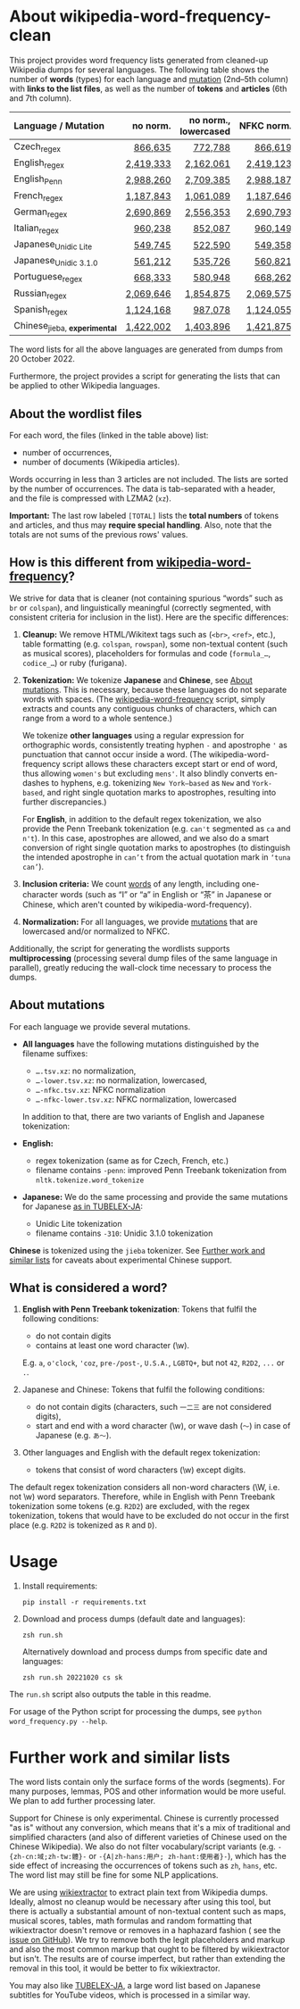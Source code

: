 # About wikipedia-word-frequency-clean

This project provides word frequency lists generated from cleaned-up Wikipedia dumps for several languages. The following table shows the number of **words** (types) for each language and [mutation](#about-mutations) (2nd–5th column) with **links to the list files**, as well as the number of **tokens** and **articles** (6th and 7th column).

| Language / Mutation | no&nbsp;norm. | no&nbsp;norm., lowercased | NFKC&nbsp;norm. | NFKC&nbsp;norm., lowercased | #tokens | #articles |
|:------------------- | -------------:| -------------------------:| ---------------:| ---------------------------:|  -------:| ---------:|
| Czech<sub>regex</sub> | [866,635](results/cswiki-frequency-20221020.tsv.xz) | [772,788](results/cswiki-frequency-20221020-lower.tsv.xz) | [866,619](results/cswiki-frequency-20221020-nfkc.tsv.xz) | [772,771](results/cswiki-frequency-20221020-nfkc-lower.tsv.xz) | 137,564,164 | 832,967 |
| English<sub>regex</sub> | [2,419,333](results/enwiki-frequency-20221020.tsv.xz) | [2,162,061](results/enwiki-frequency-20221020-lower.tsv.xz) | [2,419,123](results/enwiki-frequency-20221020-nfkc.tsv.xz) | [2,161,820](results/enwiki-frequency-20221020-nfkc-lower.tsv.xz) | 2,489,387,103 | 16,699,990 |
| English<sub>Penn</sub> | [2,988,260](results/enwiki-frequency-20221020-penn.tsv.xz) | [2,709,385](results/enwiki-frequency-20221020-penn-lower.tsv.xz) | [2,988,187](results/enwiki-frequency-20221020-penn-nfkc.tsv.xz) | [2,709,302](results/enwiki-frequency-20221020-penn-nfkc-lower.tsv.xz) | 2,445,526,919 | 16,699,990 |
| French<sub>regex</sub> | [1,187,843](results/frwiki-frequency-20221020.tsv.xz) | [1,061,089](results/frwiki-frequency-20221020-lower.tsv.xz) | [1,187,646](results/frwiki-frequency-20221020-nfkc.tsv.xz) | [1,060,849](results/frwiki-frequency-20221020-nfkc-lower.tsv.xz) | 842,907,281 | 4,108,861 |
| German<sub>regex</sub> | [2,690,869](results/dewiki-frequency-20221020.tsv.xz) | [2,556,353](results/dewiki-frequency-20221020-lower.tsv.xz) | [2,690,793](results/dewiki-frequency-20221020-nfkc.tsv.xz) | [2,556,249](results/dewiki-frequency-20221020-nfkc-lower.tsv.xz) | 893,385,641 | 4,455,795 |
| Italian<sub>regex</sub> | [960,238](results/itwiki-frequency-20221020.tsv.xz) | [852,087](results/itwiki-frequency-20221020-lower.tsv.xz) | [960,149](results/itwiki-frequency-20221020-nfkc.tsv.xz) | [851,996](results/itwiki-frequency-20221020-nfkc-lower.tsv.xz) | 522,839,613 | 2,783,290 |
| Japanese<sub>Unidic&nbsp;Lite</sub> | [549,745](results/jawiki-frequency-20221020.tsv.xz) | [522,590](results/jawiki-frequency-20221020-lower.tsv.xz) | [549,358](results/jawiki-frequency-20221020-nfkc.tsv.xz) | [522,210](results/jawiki-frequency-20221020-nfkc-lower.tsv.xz) | 610,467,200 | 2,177,257 |
| Japanese<sub>Unidic&nbsp;3.1.0</sub> | [561,212](results/jawiki-frequency-20221020-310.tsv.xz) | [535,726](results/jawiki-frequency-20221020-310-lower.tsv.xz) | [560,821](results/jawiki-frequency-20221020-310-nfkc.tsv.xz) | [535,341](results/jawiki-frequency-20221020-310-nfkc-lower.tsv.xz) | 609,365,356 | 2,177,257 |
| Portuguese<sub>regex</sub> | [668,333](results/ptwiki-frequency-20221020.tsv.xz) | [580,948](results/ptwiki-frequency-20221020-lower.tsv.xz) | [668,262](results/ptwiki-frequency-20221020-nfkc.tsv.xz) | [580,862](results/ptwiki-frequency-20221020-nfkc-lower.tsv.xz) | 300,324,703 | 1,852,956 |
| Russian<sub>regex</sub> | [2,069,646](results/ruwiki-frequency-20221020.tsv.xz) | [1,854,875](results/ruwiki-frequency-20221020-lower.tsv.xz) | [2,069,575](results/ruwiki-frequency-20221020-nfkc.tsv.xz) | [1,854,793](results/ruwiki-frequency-20221020-nfkc-lower.tsv.xz) | 535,032,557 | 4,483,522 |
| Spanish<sub>regex</sub> | [1,124,168](results/eswiki-frequency-20221020.tsv.xz) | [987,078](results/eswiki-frequency-20221020-lower.tsv.xz) | [1,124,055](results/eswiki-frequency-20221020-nfkc.tsv.xz) | [986,947](results/eswiki-frequency-20221020-nfkc-lower.tsv.xz) | 685,158,870 | 3,637,655 |
| Chinese<sub>jieba,&nbsp;<b>experimental</b></sub> | [1,422,002](results/zhwiki-frequency-20221020.tsv.xz) | [1,403,896](results/zhwiki-frequency-20221020-lower.tsv.xz) | [1,421,875](results/zhwiki-frequency-20221020-nfkc.tsv.xz) | [1,403,791](results/zhwiki-frequency-20221020-nfkc-lower.tsv.xz) | 271,230,431 | 2,456,160 |

The word lists for all the above languages are generated from dumps from 20 October 2022.

Furthermore, the project provides a script for generating the lists that can be applied to other Wikipedia languages.

## About the wordlist files

For each word, the files (linked in the table above) list:
- number of occurrences,
- number of documents (Wikipedia articles).

Words occurring in less than 3 articles are not included. The lists are sorted by the number of occurrences. The data is tab-separated with a header, and the file is compressed with LZMA2 (`xz`).

**Important:** The last row labeled `[TOTAL]` lists the **total numbers** of tokens and articles, and thus may **require special handling**. Also, note that the totals are not sums of the previous rows' values.

## How is this different from [wikipedia-word-frequency](https://github.com/IlyaSemenov/wikipedia-word-frequency)?

We strive for data that is cleaner (not containing spurious “words” such as `br` or `colspan`), and linguistically meaningful (correctly segmented, with consistent criteria for inclusion in the list). Here are the specific differences:

1. **Cleanup:** We remove HTML/Wikitext tags such as (`<br>`, `<ref>`, etc.), table formatting (e.g. `colspan`, `rowspan`), some non-textual content (such as musical scores), placeholders for formulas and code (`formula_…`, `codice_…`) or ruby (furigana).

2. **Tokenization:** We tokenize **Japanese** and **Chinese**, see [About mutations](#about-mutations). This is necessary, because these languages do not separate words with spaces. (The [wikipedia-word-frequency](https://github.com/IlyaSemenov/wikipedia-word-frequency) script, simply extracts and counts any contiguous chunks of characters, which can range from a word to a whole sentence.)

    We tokenize **other languages** using a regular expression for orthographic words, consistently treating hyphen `-` and apostrophe `'` as punctuation that cannot occur inside a word. (The wikipedia-word-frequency script allows these characters except start or end of word, thus allowing `women's` but excluding `mens'`. It also blindly converts en-dashes to hyphens, e.g. tokenizing `New York–based` as `New` and `York-based`, and right single quotation marks to apostrophes, resulting into further discrepancies.)

    For **English**, in addition to the default regex tokenization, we also provide the Penn Treebank tokenization (e.g. `can't` segmented as `ca` and `n't`). In this case, apostrophes are allowed, and we also do a smart conversion of right single quotation marks to apostrophes (to distinguish the intended apostrophe in `can’t` from the actual quotation mark in `‘tuna can’`).

3. **Inclusion criteria:** We count [words](#what-is-considered-a-word) of any length, including one-character words (such as “I” or “a” in English or “茶” in Japanese or Chinese, which aren't counted by wikipedia-word-frequency).

4. **Normalization:** For all languages, we provide [mutations](#about-mutations) that are lowercased and/or normalized to NFKC.

Additionally, the script for generating the wordlists supports **multiprocessing** (processing several dump files of the same language in parallel), greatly reducing the wall-clock time necessary to process the dumps.

## About mutations

For each language we provide several mutations.

* **All languages** have the following mutations distinguished by the filename suffixes:
    - `….tsv.xz`: no normalization,
    - `…-lower.tsv.xz`: no normalization, lowercased,
    - `…-nfkc.tsv.xz`: NFKC normalization
    - `…-nfkc-lower.tsv.xz`: NFKC normalization, lowercased

  In addition to that, there are two variants of English and Japanese tokenization:

* **English:**
    - regex tokenization (same as for Czech, French, etc.)
    - filename contains `-penn`: improved Penn Treebank tokenization from `nltk.tokenize.word_tokenize`

* **Japanese:** We do the same processing and provide the same mutations for Japanese [as in TUBELEX-JA](https://github.com/adno/tubelex#about-mutations):
    - Unidic Lite tokenization
    - filename contains `-310`: Unidic 3.1.0 tokenization

**Chinese** is tokenized using the `jieba` tokenizer. See [Further work and similar lists](#further-work-and-similar-lists) for caveats about experimental Chinese support.

## What is considered a word?

1. **English with Penn Treebank tokenization**: Tokens that fulfil the following conditions:
    - do not contain digits
    - contains at least one word character (\w).

    E.g. `a`, `o'clock`, `'coz`, `pre-/post-`, `U.S.A.`, `LGBTQ+`, but not `42`, `R2D2`, `...` or `.`.

2. Japanese and Chinese: Tokens that fulfil the following conditions:
    - do not contain digits (characters, such `一二三` are not considered digits),
    - start and end with a word character (\w), or wave dash (`〜`) in case of Japanese (e.g. `あ〜`).

3. Other languages and English with the default regex tokenization:
    - tokens that consist of word characters (\w) except digits.
  
The default regex tokenization considers all non-word characters (\W, i.e. not \w) word separators. Therefore, while in English with Penn Treebank tokenization some tokens (e.g. `R2D2`) are excluded, with the regex tokenization, tokens that would have to be excluded do not occur in the first place (e.g. `R2D2` is tokenized as `R` and `D`).

# Usage

1. Install requirements:

    `pip install -r requirements.txt`
    
2. Download and process dumps (default date and languages):

    `zsh run.sh`
    
    Alternatively download and process dumps from specific date and languages:
   
    `zsh run.sh 20221020 cs sk`

The `run.sh` script also outputs the table in this readme.

For usage of the Python script for processing the dumps, see `python word_frequency.py --help`.

# Further work and similar lists

The word lists contain only the surface forms of the words (segments). For many purposes, lemmas, POS and other information would be more useful. We plan to add further processing later.

Support for Chinese is only experimental. Chinese is currently processed "as is" without any conversion, which means that it's a mix of traditional and simplified characters (and also of different varieties of Chinese used on the Chinese Wikipedia). We also do not filter vocabulary/script variants (e.g. `-{zh-cn:域;zh-tw:體}-` or `-{A|zh-hans:用户; zh-hant:使用者}-`), which has the side effect of increasing the occurrences of tokens such as `zh`, `hans`, etc. The word list may still be fine for some NLP applications.

We are using [wikiextractor](https://github.com/attardi/wikiextractor) to extract plain text from Wikipedia dumps. Ideally, almost no cleanup would be necessary after using this tool, but there is actually a substantial amount of non-textual content such as maps, musical scores, tables, math formulas and random formatting that wikiextractor doesn't remove or removes in a haphazard fashion ( see the [issue on GitHub](https://github.com/attardi/wikiextractor/issues/300)). We try to remove both the legit placeholders and markup and also the most common markup that ought to be filtered by wikiextractor but isn't. The results are of course imperfect, but rather than extending the removal in this tool, it would be better to fix wikiextractor.

You may also like [TUBELEX-JA](https://github.com/adno/tubelex/), a large word list based on Japanese subtitles for YouTube videos, which is processed in a similar way.
